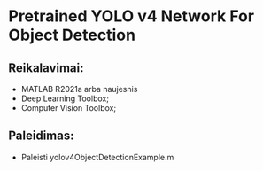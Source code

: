 # Pretrained YOLO v4 Network For Object Detection

Reikalavimai:
------------  

- MATLAB R2021a arba naujesnis
- Deep Learning Toolbox;
- Computer Vision Toolbox;


Paleidimas:
------------
- Paleisti yolov4ObjectDetectionExample.m